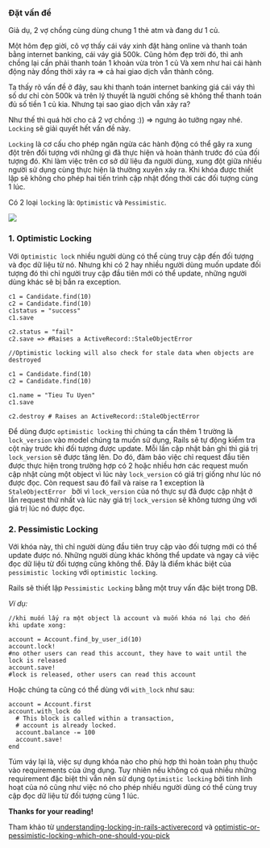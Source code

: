 ### Đặt vấn đề

Giả dụ, 2 vợ chồng cùng dùng chung 1 thẻ atm và đang dư 1 củ.

Một hôm đẹp giời, cô vợ thấy cái váy xinh đặt hàng online và thanh toán bằng internet banking, cái váy giá 500k.
Cũng hôm đẹp trời đó, thì anh chồng lại cần phải thanh toán 1 khoản vừa tròn 1 củ
Và xem như hai cái hành động này đồng thời xảy ra => cả hai giao dịch vẫn thành công.


Ta thấy rõ vấn đề ở đây, sau khi thanh toán internet banking giá cái váy thì số dư chỉ còn 500k và trên lý thuyết là người chống sẽ không thể thanh toán đủ số tiền 1 củ kia. Nhưng tại sao giao dịch vẫn xảy ra?

Như thế thì quá hời cho cả 2 vợ chồng :)) => ngưng ảo tưởng ngay nhé. `Locking` sẽ giải quyết hết vấn đề này. 

`Locking` là cơ cấu cho phép ngăn ngừa các hành động có thể gây ra xung đột trên đối tượng với những gì đã thực hiện và hoàn thành trước đó của đối tượng đó. Khi làm việc trên cơ sở dữ liệu đa người dùng, xung đột giữa nhiều người sử dụng cùng thực hiện là thường xuyên xảy ra. Khi khóa được thiết lập sẽ không cho phép hai tiến trình cập nhật đồng thời các đối tượng cùng 1 lúc.

Có 2 loại `locking` là: `Optimistic` và `Pessimistic`.

![](https://images.viblo.asia/fad587f3-af0f-4f26-bcc5-4f092470d3d0.png)

### 1. Optimistic Locking

Với `Optimistic lock` nhiều người dùng có thể cùng truy cập đến đối tượng và đọc dữ liệu từ nó. Nhưng khi có 2 hay nhiều người dùng muốn update đối tượng đó thì chỉ người truy cập đầu tiên mới có thể update, những người dùng khác sẽ bị bắn ra exception.

```
c1 = Candidate.find(10)
c2 = Candidate.find(10)
c1status = "success"
c1.save

c2.status = "fail"
c2.save => #Raises a ActiveRecord::StaleObjectError

//Optimistic locking will also check for stale data when objects are destroyed

c1 = Candidate.find(10)
c2 = Candidate.find(10)

c1.name = "Tieu Tu Uyen"
c1.save

c2.destroy # Raises an ActiveRecord::StaleObjectError

```

Để dùng được `optimistic locking` thì chúng ta cần thêm 1 trường là `lock_version` vào model chúng ta muốn sử dụng, Rails sẽ tự động kiểm tra cột này trước khi đối tượng được update. Mỗi lần cập nhật bản ghi thì giá trị `lock_version` sẽ được tăng lên. Do đó, đảm bảo việc chỉ request đầu tiên được thực hiện trong trường hợp có 2 hoặc nhiều hơn các request muốn cập nhật cùng một object vì lúc này `lock_version` có giá trị giống như lúc nó được đọc. Còn request sau đó fail và raise ra 1 exception là `StaleObjectError ` bởi vì `lock_version` của nó thực sự đã được cập nhật ở lần request thứ nhất và lúc này giá trị `lock_version` sẽ không tương ứng với giá trị lúc nó được đọc.


### 2. Pessimistic Locking

Với khóa này, thì chỉ người dùng đầu tiên truy cập vào đối tượng mới có thể update được nó. Những người dùng khác không thể update và ngay cả việc đọc dữ liệu từ đối tượng cũng không thể. Đây là điểm khác biệt của `pessimistic locking` với `optimistic locking`.

Rails sẽ thiết lập `Pessimistic Locking` bằng một truy vấn đặc biệt trong DB.

*Ví dụ:*  

```
//khi muốn lấy ra một object là account và muốn khóa nó lại cho đến khi update xong:

account = Account.find_by_user_id(10)
account.lock!
#no other users can read this account, they have to wait until the lock is released
account.save! 
#lock is released, other users can read this account
```


Hoặc chúng ta cũng có thể dùng với `with_lock` như sau:

```
account = Account.first
account.with_lock do
  # This block is called within a transaction,
  # account is already locked.
  account.balance -= 100
  account.save!
end
```

Túm váy lại là, việc sự dụng khóa nào cho phù hợp thì hoàn toàn phụ thuộc vào requirements của ứng dụng. Tuy nhiên nếu không có quá nhiều những requirement đặc biệt thì vẫn nên sử dụng `Optimistic locking` bởi tính linh hoạt của nó cũng như việc nó cho phép nhiều người dùng có thể cùng truy cập đọc dữ liệu từ đối tượng cùng 1 lúc.

**Thanks for your reading!**


Tham khảo từ [understanding-locking-in-rails-activerecord](http://thelazylog.com/understanding-locking-in-rails-activerecord/) và [optimistic-or-pessimistic-locking-which-one-should-you-pick](https://blog.couchbase.com/optimistic-or-pessimistic-locking-which-one-should-you-pick/)